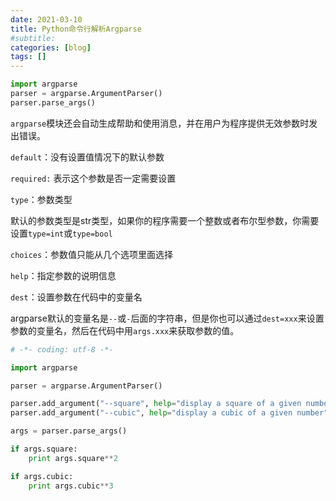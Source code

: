 ```yaml
---
date: 2021-03-10
title: Python命令行解析Argparse
#subtitle: 
categories: [blog]
tags: []
---
```


```python
import argparse
parser = argparse.ArgumentParser()
parser.parse_args()
```

`argparse`模块还会自动生成帮助和使用消息，并在用户为程序提供无效参数时发出错误。

`default`：没有设置值情况下的默认参数

`required:` 表示这个参数是否一定需要设置

`type`：参数类型

默认的参数类型是str类型，如果你的程序需要一个整数或者布尔型参数，你需要设置`type=int`或`type=bool`

`choices`：参数值只能从几个选项里面选择

`help`：指定参数的说明信息

`dest`：设置参数在代码中的变量名

argparse默认的变量名是`--`或`-`后面的字符串，但是你也可以通过`dest=xxx`来设置参数的变量名，然后在代码中用`args.xxx`来获取参数的值。

```python
# -*- coding: utf-8 -*-

import argparse

parser = argparse.ArgumentParser()

parser.add_argument("--square", help="display a square of a given number", type=int)
parser.add_argument("--cubic", help="display a cubic of a given number", type=int)

args = parser.parse_args()

if args.square:
    print args.square**2

if args.cubic:
    print args.cubic**3
```

